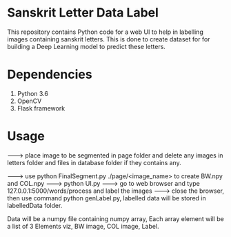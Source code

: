 # Sanskrit Letter Data Label
This repository contains Python code for a web UI to help in labelling images containing sanskrit letters. This is done to create dataset for for building a Deep Learning model to predict these letters.

# Dependencies
1. Python 3.6
2. OpenCV
3. Flask framework

# Usage
---> place image to be segmented in page folder and delete any images in letters folder and files in database folder if they contains any.

---> use python FinalSegment.py ./page/<image_name> to create BW.npy and COL.npy
---> python UI.py
---> go to web browser and type 127.0.0.1:5000/words/process and label the images
---> close the browser, then use command python genLabel.py, labelled data will be stored in labelledData folder.

Data will be a numpy file containing numpy array,
Each array element will be a list of 3 Elements viz, BW image, COL image, Label.
